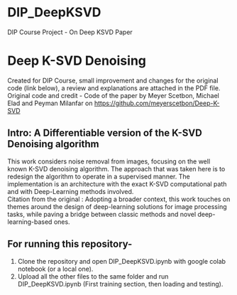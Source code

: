 # DIP_DeepKSVD
DIP Course Project - On Deep KSVD Paper

# Deep K-SVD Denoising
Created for DIP Course, small improvement and changes for the original code (link below), a review and explanations are attached in the PDF file.<br /> 
Original code and credit - Code of the paper by Meyer Scetbon, Michael Elad and Peyman Milanfar
on https://github.com/meyerscetbon/Deep-K-SVD

## Intro: A Differentiable version of the K-SVD Denoising algorithm

This work considers noise removal from images, focusing on the well known K-SVD denoising algorithm. The approach that was taken here  is to redesign the algorithm to operate in a supervised manner. The implementation is an architecture with the exact K-SVD computational path and with Deep-Learning methods involved.<br />
Citation from the original : Adopting a broader context, this work touches on themes around the design of deep-learning solutions for image processing tasks, while paving a bridge between classic methods and novel deep-learning-based ones. 

## For running this repository-
1. Clone the repository and open DIP_DeepKSVD.ipynb with google colab notebook (or a local one).<br />
2. Upload all the other files to the same folder and run DIP_DeepKSVD.ipynb (First training section, then loading and testing).

